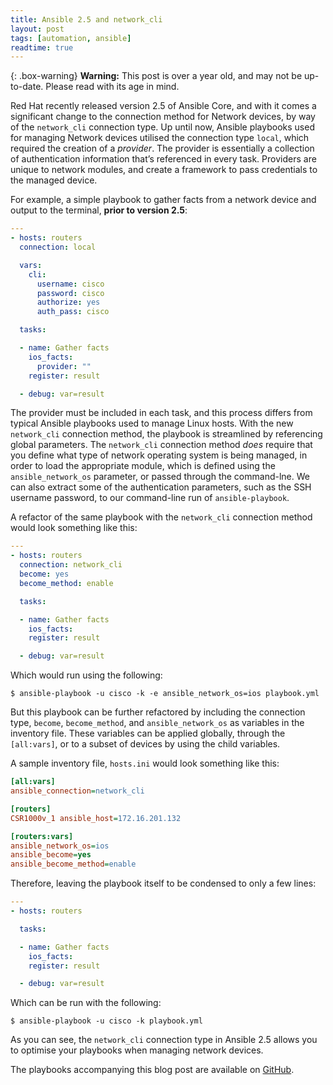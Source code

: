 ```yaml
---
title: Ansible 2.5 and network_cli
layout: post
tags: [automation, ansible]
readtime: true
---
```

{: .box-warning}
**Warning:** This post is over a year old, and may not be up-to-date. Please read with its age in mind.

Red Hat recently released version 2.5 of Ansible Core, and with it comes a significant change to the connection method for Network devices, by way of the `network_cli` connection type. Up until now, Ansible playbooks used for managing Network devices utilised the connection type `local`, which required the creation of a _provider_. The provider is essentially a collection of authentication information that’s referenced in every task. Providers are unique to network modules, and create a framework to pass credentials to the managed device.

For example, a simple playbook to gather facts from a network device and output to the terminal, **prior to version 2.5**:

```yaml
---
- hosts: routers
  connection: local

  vars:
    cli:
      username: cisco
      password: cisco
      authorize: yes
      auth_pass: cisco

  tasks:

  - name: Gather facts
    ios_facts:
      provider: ""
    register: result

  - debug: var=result 
```

The provider must be included in each task, and this process differs from typical Ansible playbooks used to manage Linux hosts. With the new `network_cli` connection method, the playbook is streamlined by referencing global parameters. The `network_cli` connection method _does_ require that you define what type of network operating system is being managed, in order to load the appropriate module, which is defined using the `ansible_network_os` parameter, or passed through the command-lne. We can also extract some of the authentication parameters, such as the SSH username password, to our command-line run of `ansible-playbook`.

A refactor of the same playbook with the `network_cli` connection method would look something like this:

```yaml
---
- hosts: routers
  connection: network_cli
  become: yes
  become_method: enable

  tasks:

  - name: Gather facts
    ios_facts:
    register: result

  - debug: var=result
```

Which would run using the following:

```
$ ansible-playbook -u cisco -k -e ansible_network_os=ios playbook.yml
```

But this playbook can be further refactored by including the connection type, `become`, `become_method`, and `ansible_network_os` as variables in the inventory file. These variables can be applied globally, through the `[all:vars]`, or to a subset of devices by using the child variables.

A sample inventory file, `hosts.ini` would look something like this:

```ini
[all:vars]
ansible_connection=network_cli

[routers]
CSR1000v_1 ansible_host=172.16.201.132

[routers:vars]
ansible_network_os=ios
ansible_become=yes
ansible_become_method=enable
```

Therefore, leaving the playbook itself to be condensed to only a few lines:

```yaml
---
- hosts: routers

  tasks:

  - name: Gather facts
    ios_facts:
    register: result

  - debug: var=result
```

Which can be run with the following:

```
$ ansible-playbook -u cisco -k playbook.yml
```

As you can see, the `network_cli` connection type in Ansible 2.5 allows you to optimise your playbooks when managing network devices.

The playbooks accompanying this blog post are available on [GitHub](https://github.com/MrThePlague/network_cli_demo).